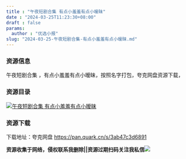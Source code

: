 ```yaml
---
title : "午夜短剧合集 有点小羞羞有点小暧昧"
date : "2024-03-25T11:23:30+08:00"
draft : false
params:
  author : "优选小报"
slug: "2024-03-25-午夜短剧合集-有点小羞羞有点小暧昧.md"
---
```


### 资源信息

午夜短剧合集 ，有点小羞羞有点小暧昧，按照名字打包，夸克网盘资源下载，

### 资源目录

[![午夜短剧合集
有点小羞羞有点小暧昧](//img7-1.zhekoulieshou.com/mmbiz_jpg/iaHBVewvSIbAjcr9g6TlCXSfiaDqkbzuEz5HggOW3lRe5L3AYy6VxwDjOTtCURpZ422HOlCWU7NdPhUdEHvGDgow/0)](//img7-1.zhekoulieshou.com/mmbiz_jpg/iaHBVewvSIbAjcr9g6TlCXSfiaDqkbzuEz5HggOW3lRe5L3AYy6VxwDjOTtCURpZ422HOlCWU7NdPhUdEHvGDgow/0)

### 资源下载

下载地址：夸克网盘 https://pan.quark.cn/s/3ab47c3d6891

**资源收集于网络，侵权联系我删除||资源过期扫码关注我私信**![](//img7-1.zhekoulieshou.com/mmbiz_jpg/iaHBVewvSIbAjcr9g6TlCXSfiaDqkbzuEzp207hVzPqT4YGQOAazQ1KNHCeACbia5Lzq4Ckwibe48iar1q7lgVP1o3w/640?wx_fmt=jpeg&from=appmsg)


